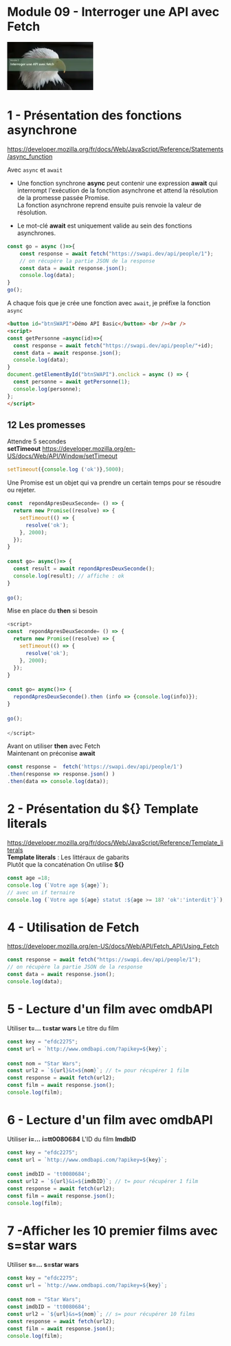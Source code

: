 # Module 09 - Interroger une API avec Fetch
![alt text](m9.webp)

# 1 - Présentation des fonctions asynchrone
https://developer.mozilla.org/fr/docs/Web/JavaScript/Reference/Statements/async_function  
  
Avec <code>async</code> et <code>await</code>  
- Une fonction synchrone **async** peut contenir une expression **await** qui interrompt l'exécution de la fonction asynchrone et attend la résolution de la promesse passée Promise.  
La fonction asynchrone reprend ensuite puis renvoie la valeur de résolution.
  
- Le mot-clé **await** est uniquement valide au sein des fonctions asynchrones.  

```js
const go = async ()=>{
    const response = await fetch("https://swapi.dev/api/people/1");
    // on récupère la partie JSON de la response
    const data = await response.json(); 
    console.log(data);
}
go();
```
A chaque fois que je crée une fonction avec <code>await</code>, je préfixe la fonction <code>async</code>
```html
<button id="btnSWAPI">Démo API Basic</button> <br /><br />
<script>
const getPersonne =async(id)=>{
  const response = await fetch("https://swapi.dev/api/people/"+id);
  const data = await response.json();
  console.log(data);
}
document.getElementById("btnSWAPI").onclick = async () => {
  const personne = await getPersonne(1);
  console.log(personne);
};
</script>
```

## 12 Les promesses
Attendre  5 secondes  
**setTimeout** https://developer.mozilla.org/en-US/docs/Web/API/Window/setTimeout
```js
setTimeout({console.log ('ok')},5000);
```
  
Une Promise est un objet qui va prendre un certain temps pour se résoudre ou rejeter.
```js
const  repondApresDeuxSeconde= () => {
  return new Promise((resolve) => {
    setTimeout(() => {
      resolve('ok');
    }, 2000);
  });
}

const go= async()=> {
  const result = await repondApresDeuxSeconde();
  console.log(result); // affiche : ok
}

go();
```
Mise en place du **then** si besoin
```js
<script>
const  repondApresDeuxSeconde= () => {
  return new Promise((resolve) => {
    setTimeout(() => {
      resolve('ok');
    }, 2000);
  });
}

const go= async()=> {
  repondApresDeuxSeconde().then (info => {console.log(info)});
}

go();

</script>
```

Avant on utiliser **then** avec Fetch  
Maintenant on préconise **await**
```js
const response =  fetch('https://swapi.dev/api/people/1')
.then(response => response.json() )
.then(data => console.log(data));
```
# 2 - Présentation du ${} Template literals 
https://developer.mozilla.org/fr/docs/Web/JavaScript/Reference/Template_literals  
**Template literals** : Les littéraux de gabarits  
Plutôt que la concaténation 
On utilise **${}**
```js
const age =18;
console.log (`Votre age ${age}`);
// avec un if ternaire
console.log (`Votre age ${age} statut :${age >= 18? 'ok':'interdit'}`);
```

# 4 - Utilisation de Fetch
https://developer.mozilla.org/en-US/docs/Web/API/Fetch_API/Using_Fetch
```js
const response = await fetch("https://swapi.dev/api/people/1");
// on récupère la partie JSON de la response
const data = await response.json(); 
console.log(data);
```

# 5 - Lecture d'un film avec omdbAPI
Utiliser **t=...** **t=star wars** Le titre du film
```js
const key = "efdc2275";
const url = `http://www.omdbapi.com/?apikey=${key}`;
 
const nom = "Star Wars";
const url2 = `${url}&t=${nom}`; // t= pour récupérer 1 film
const response = await fetch(url2);
const film = await response.json();
console.log(film);
```  

# 6 - Lecture d'un film avec omdbAPI
Utiliser **i=...** **i=tt0080684** L'ID du film **ImdbID**
```js
const key = "efdc2275";
const url = `http://www.omdbapi.com/?apikey=${key}`;
 
const imdbID = 'tt0080684';
const url2 = `${url}&i=${imdbID}`; // t= pour récupérer 1 film
const response = await fetch(url2);
const film = await response.json();
console.log(film);
```  

# 7 -Afficher les 10 premier films avec  s=star wars
Utiliser **s=...** **s=star wars**
```js
const key = "efdc2275";
const url = `http://www.omdbapi.com/?apikey=${key}`;

const nom = "Star Wars";
const imdbID = 'tt0080684';
const url2 = `${url}&s=${nom}`; // s= pour récupérer 10 films
const response = await fetch(url2);
const film = await response.json();
console.log(film);
```  